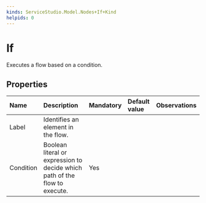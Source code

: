 ```yaml
---
kinds: ServiceStudio.Model.Nodes+If+Kind
helpids: 0
---
```


# If

Executes a flow based on a condition.

## Properties

| Name | Description | Mandatory | Default value | Observations |
| :--- | :--- | :--- | :--- | :--- |
| Label | Identifies an element in the flow. |  |  |  |
| Condition | Boolean literal or expression to decide which path of the flow to execute. | Yes |  |  |

